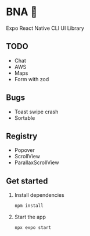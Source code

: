 # BNA 👋

Expo React Native CLI UI Library

## TODO

- Chat
- AWS
- Maps
- Form with zod

## Bugs

- Toast swipe crash
- Sortable

## Registry

- Popover
- ScrollView
- ParallaxScrollView

## Get started

1. Install dependencies

   ```bash
   npm install
   ```

2. Start the app

   ```bash
   npx expo start
   ```
